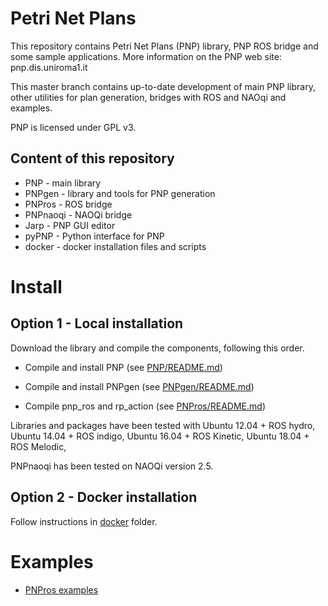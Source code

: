
# Petri Net Plans

This repository contains Petri Net Plans (PNP) library, PNP ROS bridge and some sample applications.
More information on the PNP web site: pnp.dis.uniroma1.it

This master branch contains up-to-date development of main PNP library, other utilities for plan generation, bridges with ROS and NAOqi and examples.

PNP is licensed under GPL v3.

## Content of this repository

* PNP - main library
* PNPgen - library and tools for PNP generation
* PNPros - ROS bridge
* PNPnaoqi - NAOQi bridge
* Jarp - PNP GUI editor
* pyPNP - Python interface for PNP
* docker - docker installation files and scripts



# Install

## Option 1 - Local installation

Download the library and compile the components, following this order.

* Compile and install PNP (see [PNP/README.md](PNP/README.md))

* Compile and install PNPgen (see [PNPgen/README.md](PNPgen/README.md))

* Compile pnp_ros and rp_action (see [PNPros/README.md](PNPros/README.md))


Libraries and packages have been tested with Ubuntu 12.04 + ROS hydro, 
Ubuntu 14.04 + ROS indigo, Ubuntu 16.04 + ROS Kinetic, Ubuntu 18.04 + ROS Melodic,

PNPnaoqi has been tested on NAOQi version 2.5.



## Option 2 - Docker installation

Follow instructions in [docker](docker) folder.


# Examples

* [PNPros examples](PNPros/example/rp_action)


